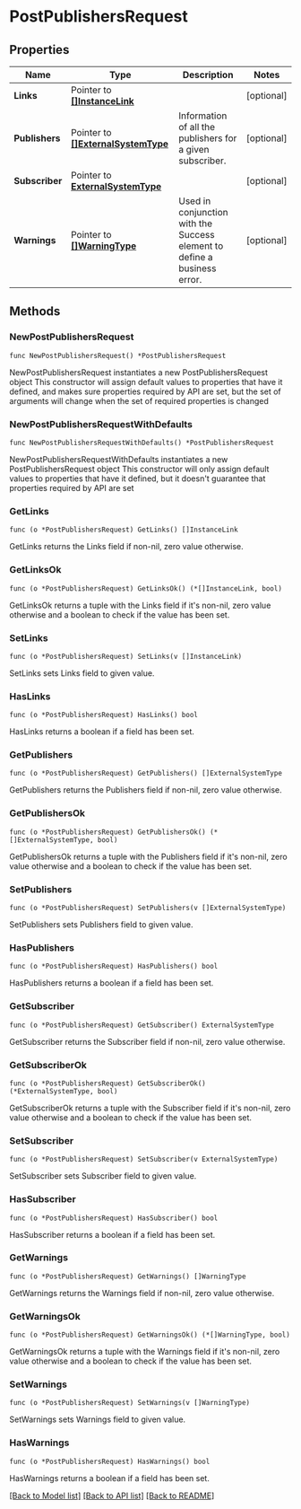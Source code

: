 # PostPublishersRequest

## Properties

Name | Type | Description | Notes
------------ | ------------- | ------------- | -------------
**Links** | Pointer to [**[]InstanceLink**](InstanceLink.md) |  | [optional] 
**Publishers** | Pointer to [**[]ExternalSystemType**](ExternalSystemType.md) | Information of all the publishers for a given subscriber. | [optional] 
**Subscriber** | Pointer to [**ExternalSystemType**](ExternalSystemType.md) |  | [optional] 
**Warnings** | Pointer to [**[]WarningType**](WarningType.md) | Used in conjunction with the Success element to define a business error. | [optional] 

## Methods

### NewPostPublishersRequest

`func NewPostPublishersRequest() *PostPublishersRequest`

NewPostPublishersRequest instantiates a new PostPublishersRequest object
This constructor will assign default values to properties that have it defined,
and makes sure properties required by API are set, but the set of arguments
will change when the set of required properties is changed

### NewPostPublishersRequestWithDefaults

`func NewPostPublishersRequestWithDefaults() *PostPublishersRequest`

NewPostPublishersRequestWithDefaults instantiates a new PostPublishersRequest object
This constructor will only assign default values to properties that have it defined,
but it doesn't guarantee that properties required by API are set

### GetLinks

`func (o *PostPublishersRequest) GetLinks() []InstanceLink`

GetLinks returns the Links field if non-nil, zero value otherwise.

### GetLinksOk

`func (o *PostPublishersRequest) GetLinksOk() (*[]InstanceLink, bool)`

GetLinksOk returns a tuple with the Links field if it's non-nil, zero value otherwise
and a boolean to check if the value has been set.

### SetLinks

`func (o *PostPublishersRequest) SetLinks(v []InstanceLink)`

SetLinks sets Links field to given value.

### HasLinks

`func (o *PostPublishersRequest) HasLinks() bool`

HasLinks returns a boolean if a field has been set.

### GetPublishers

`func (o *PostPublishersRequest) GetPublishers() []ExternalSystemType`

GetPublishers returns the Publishers field if non-nil, zero value otherwise.

### GetPublishersOk

`func (o *PostPublishersRequest) GetPublishersOk() (*[]ExternalSystemType, bool)`

GetPublishersOk returns a tuple with the Publishers field if it's non-nil, zero value otherwise
and a boolean to check if the value has been set.

### SetPublishers

`func (o *PostPublishersRequest) SetPublishers(v []ExternalSystemType)`

SetPublishers sets Publishers field to given value.

### HasPublishers

`func (o *PostPublishersRequest) HasPublishers() bool`

HasPublishers returns a boolean if a field has been set.

### GetSubscriber

`func (o *PostPublishersRequest) GetSubscriber() ExternalSystemType`

GetSubscriber returns the Subscriber field if non-nil, zero value otherwise.

### GetSubscriberOk

`func (o *PostPublishersRequest) GetSubscriberOk() (*ExternalSystemType, bool)`

GetSubscriberOk returns a tuple with the Subscriber field if it's non-nil, zero value otherwise
and a boolean to check if the value has been set.

### SetSubscriber

`func (o *PostPublishersRequest) SetSubscriber(v ExternalSystemType)`

SetSubscriber sets Subscriber field to given value.

### HasSubscriber

`func (o *PostPublishersRequest) HasSubscriber() bool`

HasSubscriber returns a boolean if a field has been set.

### GetWarnings

`func (o *PostPublishersRequest) GetWarnings() []WarningType`

GetWarnings returns the Warnings field if non-nil, zero value otherwise.

### GetWarningsOk

`func (o *PostPublishersRequest) GetWarningsOk() (*[]WarningType, bool)`

GetWarningsOk returns a tuple with the Warnings field if it's non-nil, zero value otherwise
and a boolean to check if the value has been set.

### SetWarnings

`func (o *PostPublishersRequest) SetWarnings(v []WarningType)`

SetWarnings sets Warnings field to given value.

### HasWarnings

`func (o *PostPublishersRequest) HasWarnings() bool`

HasWarnings returns a boolean if a field has been set.


[[Back to Model list]](../README.md#documentation-for-models) [[Back to API list]](../README.md#documentation-for-api-endpoints) [[Back to README]](../README.md)



